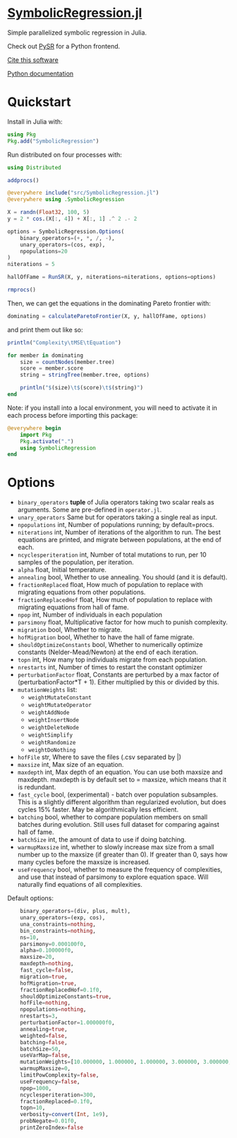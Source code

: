 # [SymbolicRegression.jl](https://github.com/MilesCranmer/SymbolicRegression.jl)

Simple parallelized symbolic regression in Julia.

Check out [PySR](https://github.com/MilesCranmer/PySR) for
a Python frontend.

[Cite this software](https://github.com/MilesCranmer/PySR/blob/master/CITATION.md)

[Python documentation](https://pysr.readthedocs.io/)


# Quickstart

Install in Julia with:
```julia
using Pkg
Pkg.add("SymbolicRegression")
```

Run distributed on four processes with:
```julia
using Distributed

addprocs()

@everywhere include("src/SymbolicRegression.jl")
@everywhere using .SymbolicRegression

X = randn(Float32, 100, 5)
y = 2 * cos.(X[:, 4]) + X[:, 1] .^ 2 .- 2

options = SymbolicRegression.Options(
    binary_operators=(+, *, /, -),
    unary_operators=(cos, exp),
    npopulations=20
)
niterations = 5

hallOfFame = RunSR(X, y, niterations=niterations, options=options)

rmprocs()
```

Then, we can get the equations in the dominating
Pareto frontier with:
```julia
dominating = calculateParetoFrontier(X, y, hallOfFame, options)
```

and print them out like so:
```julia
println("Complexity\tMSE\tEquation")

for member in dominating
    size = countNodes(member.tree)
    score = member.score
    string = stringTree(member.tree, options)

    println("$(size)\t$(score)\t$(string)")
end
```

Note: if you install into a local environment,
you will need to activate it in each process
before importing this package:
```julia
@everywhere begin
    import Pkg
    Pkg.activate(".")
    using SymbolicRegression
end
```

# Options

- `binary_operators` **tuple** of Julia operators taking two scalar reals
    as arguments. Some are pre-defined in `operator.jl`.
- `unary_operators` Same but for operators taking a single real as
    input.
- `npopulations` int, Number of populations running; by default=procs.
- `niterations` int, Number of iterations of the algorithm to run. The best
    equations are printed, and migrate between populations, at the
    end of each.
- `ncyclesperiteration` int, Number of total mutations to run, per 10
    samples of the population, per iteration.
- `alpha` float, Initial temperature.
- `annealing` bool, Whether to use annealing. You should (and it is default).
- `fractionReplaced` float, How much of population to replace with migrating
    equations from other populations.
- `fractionReplacedHof` float, How much of population to replace with migrating
    equations from hall of fame.
- `npop` int, Number of individuals in each population
- `parsimony` float, Multiplicative factor for how much to punish complexity.
- `migration` bool, Whether to migrate.
- `hofMigration` bool, Whether to have the hall of fame migrate.
- `shouldOptimizeConstants` bool, Whether to numerically optimize
    constants (Nelder-Mead/Newton) at the end of each iteration.
- `topn` int, How many top individuals migrate from each population.
- `nrestarts` int, Number of times to restart the constant optimizer
- `perturbationFactor` float, Constants are perturbed by a max
    factor of (perturbationFactor*T + 1). Either multiplied by this
    or divided by this.
- `mutationWeights` list:
    - `weightMutateConstant`
    - `weightMutateOperator`
    - `weightAddNode`
    - `weightInsertNode`
    - `weightDeleteNode`
    - `weightSimplify`
    - `weightRandomize`
    - `weightDoNothing`
- `hofFile` str, Where to save the files (.csv separated by |)
- `maxsize` int, Max size of an equation.
- `maxdepth` int, Max depth of an equation. You can use both maxsize and maxdepth.
    maxdepth is by default set to = maxsize, which means that it is redundant.
- `fast_cycle` bool, (experimental) - batch over population subsamples. This
    is a slightly different algorithm than regularized evolution, but does cycles
    15% faster. May be algorithmically less efficient.
- `batching` bool, whether to compare population members on small batches
    during evolution. Still uses full dataset for comparing against
    hall of fame.
- `batchSize` int, the amount of data to use if doing batching.
- `warmupMaxsize` int, whether to slowly increase max size from
    a small number up to the maxsize (if greater than 0).
    If greater than 0, says how many cycles before the maxsize
    is increased.
- `useFrequency` bool, whether to measure the frequency of complexities,
    and use that instead of parsimony to explore equation space. Will
    naturally find equations of all complexities.

Default options:

```julia
    binary_operators=(div, plus, mult),
    unary_operators=(exp, cos),
    una_constraints=nothing,
    bin_constraints=nothing,
    ns=10,
    parsimony=0.000100f0,
    alpha=0.100000f0,
    maxsize=20,
    maxdepth=nothing,
    fast_cycle=false,
    migration=true,
    hofMigration=true,
    fractionReplacedHof=0.1f0,
    shouldOptimizeConstants=true,
    hofFile=nothing,
    npopulations=nothing,
    nrestarts=3,
    perturbationFactor=1.000000f0,
    annealing=true,
    weighted=false,
    batching=false,
    batchSize=50,
    useVarMap=false,
    mutationWeights=[10.000000, 1.000000, 1.000000, 3.000000, 3.000000, 0.010000, 1.000000, 1.000000],
    warmupMaxsize=0,
    limitPowComplexity=false,
    useFrequency=false,
    npop=1000,
    ncyclesperiteration=300,
    fractionReplaced=0.1f0,
    topn=10,
    verbosity=convert(Int, 1e9),
    probNegate=0.01f0,
    printZeroIndex=false
```
